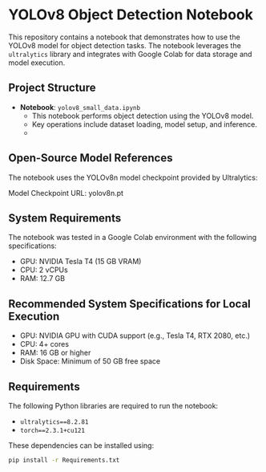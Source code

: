 # YOLOv8 Object Detection Notebook

This repository contains a notebook that demonstrates how to use the YOLOv8 model for object detection tasks. The notebook leverages the `ultralytics` library and integrates with Google Colab for data storage and model execution.

## Project Structure

- **Notebook**: `yolov8_small_data.ipynb`
  - This notebook performs object detection using the YOLOv8 model.
  - Key operations include dataset loading, model setup, and inference.
  - 
## Open-Source Model References
The notebook uses the YOLOv8n model checkpoint provided by Ultralytics:

Model Checkpoint URL: yolov8n.pt

## System Requirements
The notebook was tested in a Google Colab environment with the following specifications:

- GPU: NVIDIA Tesla T4 (15 GB VRAM)
- CPU: 2 vCPUs
- RAM: 12.7 GB

## Recommended System Specifications for Local Execution
- GPU: NVIDIA GPU with CUDA support (e.g., Tesla T4, RTX 2080, etc.)
- CPU: 4+ cores
- RAM: 16 GB or higher
- Disk Space: Minimum of 50 GB free space

## Requirements

The following Python libraries are required to run the notebook:

- `ultralytics==8.2.81`
- `torch==2.3.1+cu121`

These dependencies can be installed using:

```bash
pip install -r Requirements.txt


